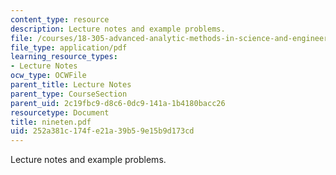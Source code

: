 ```yaml
---
content_type: resource
description: Lecture notes and example problems.
file: /courses/18-305-advanced-analytic-methods-in-science-and-engineering-fall-2004/252a381c174fe21a39b59e15b9d173cd_nineten.pdf
file_type: application/pdf
learning_resource_types:
- Lecture Notes
ocw_type: OCWFile
parent_title: Lecture Notes
parent_type: CourseSection
parent_uid: 2c19fbc9-d8c6-0dc9-141a-1b4180bacc26
resourcetype: Document
title: nineten.pdf
uid: 252a381c-174f-e21a-39b5-9e15b9d173cd
---
```

Lecture notes and example problems.

